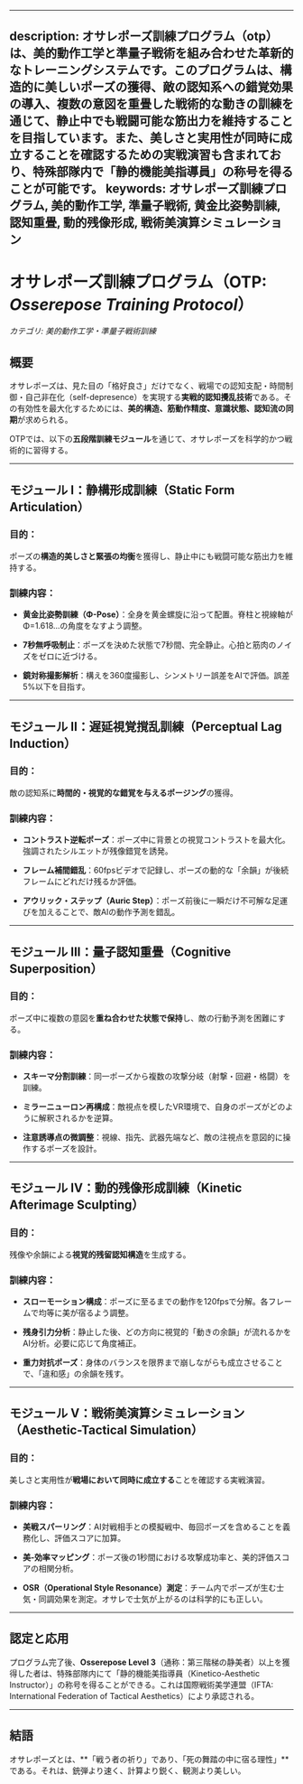 ----------
description: オサレポーズ訓練プログラム（otp）は、美的動作工学と準量子戦術を組み合わせた革新的なトレーニングシステムです。このプログラムは、構造的に美しいポーズの獲得、敵の認知系への錯覚効果の導入、複数の意図を重畳した戦術的な動きの訓練を通じて、静止中でも戦闘可能な筋出力を維持することを目指しています。また、美しさと実用性が同時に成立することを確認するための実戦演習も含まれており、特殊部隊内で「静的機能美指導員」の称号を得ることが可能です。
keywords: オサレポーズ訓練プログラム, 美的動作工学, 準量子戦術, 黄金比姿勢訓練, 認知重畳, 動的残像形成, 戦術美演算シミュレーション
----------

オサレポーズ訓練プログラム（OTP: _Osserepose Training Protocol_）
==================================================

_カテゴリ: 美的動作工学・準量子戦術訓練_

概要
--

オサレポーズは、見た目の「格好良さ」だけでなく、戦場での認知支配・時間制御・自己非在化（self-depresence）を実現する**実戦的認知攪乱技術**である。その有効性を最大化するためには、**美的構造、筋動作精度、意識状態、認知流の同期**が求められる。

OTPでは、以下の**五段階訓練モジュール**を通じて、オサレポーズを科学的かつ戦術的に習得する。

* * *

モジュール I：**静構形成訓練（Static Form Articulation）**
--------------------------------------------

### 目的：

ポーズの**構造的美しさと緊張の均衡**を獲得し、静止中にも戦闘可能な筋出力を維持する。

### 訓練内容：

*   **黄金比姿勢訓練（Φ-Pose）**：全身を黄金螺旋に沿って配置。脊柱と視線軸がΦ=1.618...の角度をなすよう調整。
    
*   **7秒無呼吸制止**：ポーズを決めた状態で7秒間、完全静止。心拍と筋肉のノイズをゼロに近づける。
    
*   **鏡対称撮影解析**：構えを360度撮影し、シンメトリー誤差をAIで評価。誤差5%以下を目指す。
    

* * *

モジュール II：**遅延視覚撹乱訓練（Perceptual Lag Induction）**
-----------------------------------------------

### 目的：

敵の認知系に**時間的・視覚的な錯覚を与えるポージング**の獲得。

### 訓練内容：

*   **コントラスト逆転ポーズ**：ポーズ中に背景との視覚コントラストを最大化。強調されたシルエットが残像錯覚を誘発。
    
*   **フレーム補間錯乱**：60fpsビデオで記録し、ポーズの動的な「余韻」が後続フレームにどれだけ残るか評価。
    
*   **アウリック・ステップ（Auric Step）**：ポーズ前後に一瞬だけ不可解な足運びを加えることで、敵AIの動作予測を錯乱。
    

* * *

モジュール III：**量子認知重畳（Cognitive Superposition）**
---------------------------------------------

### 目的：

ポーズ中に複数の意図を**重ね合わせた状態で保持**し、敵の行動予測を困難にする。

### 訓練内容：

*   **スキーマ分割訓練**：同一ポーズから複数の攻撃分岐（射撃・回避・格闘）を訓練。
    
*   **ミラーニューロン再構成**：敵視点を模したVR環境で、自身のポーズがどのように解釈されるかを逆算。
    
*   **注意誘導点の微調整**：視線、指先、武器先端など、敵の注視点を意図的に操作するポーズを設計。
    

* * *

モジュール IV：**動的残像形成訓練（Kinetic Afterimage Sculpting）**
---------------------------------------------------

### 目的：

残像や余韻による**視覚的残留認知構造**を生成する。

### 訓練内容：

*   **スローモーション構成**：ポーズに至るまでの動作を120fpsで分解。各フレームで均等に美が宿るよう調整。
    
*   **残身引力分析**：静止した後、どの方向に視覚的「動きの余韻」が流れるかをAI分析。必要に応じて角度補正。
    
*   **重力対抗ポーズ**：身体のバランスを限界まで崩しながらも成立させることで、「違和感」の余韻を残す。
    

* * *

モジュール V：**戦術美演算シミュレーション（Aesthetic-Tactical Simulation）**
--------------------------------------------------------

### 目的：

美しさと実用性が**戦場において同時に成立する**ことを確認する実戦演習。

### 訓練内容：

*   **美戦スパーリング**：AI対戦相手との模擬戦中、毎回ポーズを含めることを義務化し、評価スコアに加算。
    
*   **美-効率マッピング**：ポーズ後の1秒間における攻撃成功率と、美的評価スコアの相関分析。
    
*   **OSR（Operational Style Resonance）測定**：チーム内でポーズが生む士気・同調効果を測定。オサレで士気が上がるのは科学的にも正しい。
    

* * *

認定と応用
-----

プログラム完了後、**Osserepose Level 3**（通称：第三階梯の静美者）以上を獲得した者は、特殊部隊内にて「静的機能美指導員（Kinetico-Aesthetic Instructor）」の称号を得ることができる。これは国際戦術美学連盟（IFTA: International Federation of Tactical Aesthetics）により承認される。

* * *

結語
--

オサレポーズとは、\*\*「戦う者の祈り」であり、「死の舞踏の中に宿る理性」\*\*である。それは、銃弾より速く、計算より鋭く、観測より美しい。